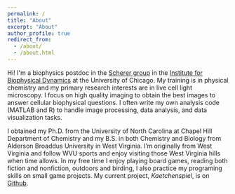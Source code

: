 ```yaml
---
permalink: /
title: "About"
excerpt: "About"
author_profile: true
redirect_from: 
  - /about/
  - /about.html
---
```


Hi! I'm a biophysics postdoc in the [Scherer group](http://schererlab-sites.uchicago.edu/) in the [Institute for Biophysical Dynamics](http://ibd.uchicago.edu) at the University of Chicago. My training is in physical chemistry and my primary research interests are in live cell light microscopy. I focus on high quality imaging to obtain the best images to answer cellular biophysical questions. I often write my own analysis code (MATLAB and R) to handle image processing, data analysis, and data visualization tasks.    
    
	
I obtained my Ph.D. from the University of North Carolina at Chapel Hill Department of Chemistry and my B.S. in both Chemistry and Biology from Alderson Broaddus University in West Virginia. I’m originally from West Virginia and follow WVU sports and enjoy visiting those West Virginia hills when time allows. In my free time I enjoy playing board games, reading both fiction and nonfiction, outdoors and birding, I also practice my programing skills on small game projects. My current project, <i>Kaetchenspiel</i>, is on [Github](https://github.com/mdaddysman/Box-Game).   

